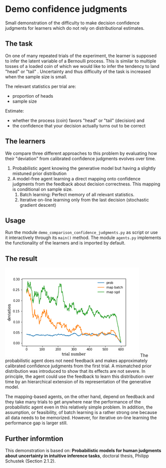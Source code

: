 
# Demo confidence judgments

Small demonstration of the difficulty to make decision confidence judgments for learners which do not rely on distributional estimates. 

## The task
On one of many repeated trials of the experiment, the learner is supposed to infer the latent variable of a Bernoulli process. This is similar to multiple tosses of a loaded coin of which we would like to infer the tendency to land "head" or "tail" .  Uncertainty and thus difficulty of the task is increased when the sample size is small. 

The relevant statistics per trial are:
- proportion of heads
- sample size

Estimate:
- whether the process (coin) favors "head" or "tail" (decision)  and
- the confidence that your decision actually turns out to be correct

## The learners
We compare three different approaches to this problem by evaluating how their "deviation" from calibrated confidence judgments evolves over time.

1) Probabilistic agent knowing the generative model but having a slightly mistuned prior distribution
2) A model-free agent learning a direct mapping onto confidence judgments from the feedback about decision correctness. This mapping is conditional on sample size.
	1) Batch learning: Perfect memory of all relevant statistics.
	2) Iterative on-line learning only from the last decision (stochastic gradient descent) 

## Usage
Run the module `demo_comparison_confidence_judgments.py` as script or use it interactively through its `main()` method. The module `agents.py` implements the functionality of the learners and is imported by default.

## The result
![deviation over trial index](comparison_agents.png)
The probabilistic agent does not need feedback and makes approximately calibrated confidence judgments from the first trial. A mismatched prior distribution was introduced to show that its effects are not severe. In principle, the agent could use the feedback to learn this distribution over time by an hierarchical extension of its representation of the generative model.

The mapping-based agents, on the other hand, depend on feedback and they take many trials to get anywhere near the performance of the probabilistic agent even in this relatively simple problem. In addition, the assumption, or feasibility, of batch learning is a rather strong one because all data needs to be memorized. However, for iterative on-line learning the performance gap is larger still.

## Further informtion
This demonstration is based on:
**Probabilistic models for human judgments about uncertainty in intuitive inference tasks**, doctoral thesis, Philipp Schustek (Section 2.1.2).

